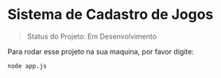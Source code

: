 <h1>Sistema de Cadastro de Jogos</h1>

> Status do Projeto: Em Desenvolvimento

Para rodar esse projeto na sua maquina, por favor digite:

```
node app.js
```
